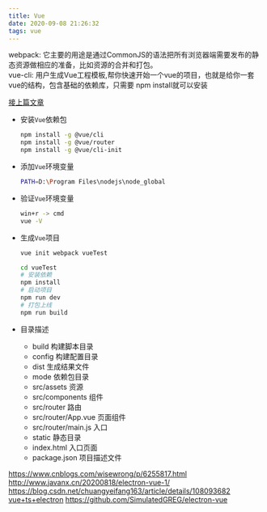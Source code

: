 ```yaml
---
title: Vue
date: 2020-09-08 21:26:32
tags: vue
--- 
```


webpack: 它主要的用途是通过CommonJS的语法把所有浏览器端需要发布的静态资源做相应的准备，比如资源的合并和打包。  
vue-cli: 用户生成Vue工程模板,帮你快速开始一个vue的项目，也就是给你一套vue的结构，包含基础的依赖库，只需要 npm install就可以安装

[接上篇文章](../NPM/2017-03-07-npm-help.md)

- 安装`Vue`依赖包

    ```sh
    npm install -g @vue/cli
    npm install -g @vue/router
    npm install -g @vue/cli-init
    ```

- 添加`Vue`环境变量

    ```sh
    PATH=D:\Program Files\nodejs\node_global
    ```

- 验证`Vue`环境变量

    ```sh
    win+r -> cmd
    vue -V
    ```

- 生成`Vue`项目

    ```sh
    vue init webpack vueTest

    cd vueTest
    # 安装依赖
    npm install
    # 启动项目
    npm run dev
    # 打包上线
    npm run build
    ```

- 目录描述

  - build 构建脚本目录
  - config 构建配置目录
  - dist 生成结果文件
  - mode 依赖包目录
  - src/assets 资源
  - src/components 组件
  - src/router 路由
  - src/router/App.vue 页面组件
  - src/router/main.js 入口
  - static 静态目录
  - index.html 入口页面
  - package.json 项目描述文件

<https://www.cnblogs.com/wisewrong/p/6255817.html>
<http://www.javanx.cn/20200818/electron-vue-1/>
<https://blog.csdn.net/chuangyeifang163/article/details/108093682>
[vue+ts+electron](jianshu.com/p/c1ce10fb4ca6)
<https://github.com/SimulatedGREG/electron-vue>
